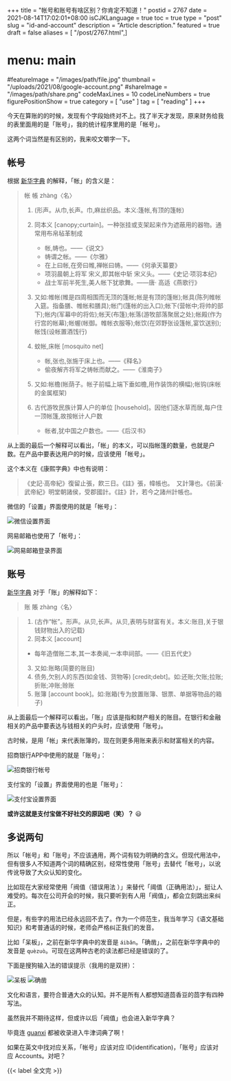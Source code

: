 +++
title = "帐号和账号有啥区别？你肯定不知道！"
postid = 2767
date = 2021-08-14T17:02:01+08:00
isCJKLanguage = true
toc = true
type = "post"
slug = "id-and-account"
description = "Article description."
featured = true
draft = false
aliases = [ "/post/2767.html",]
# menu: main
#featureImage = "/images/path/file.jpg"
thumbnail = "/uploads/2021/08/google-account.png"
#shareImage = "/images/path/share.png"
codeMaxLines = 10
codeLineNumbers = true
figurePositionShow = true
category = [ "use" ]
tag = [ "reading" ]
+++

今天在算账的的时候，发现有个字段始终对不上。找了半天才发现，原来财务给我的表里面用的是「账号」，我的统计程序里用的是「帐号」。

这两个词当然是有区别的，我来咬文嚼字一下。 <!--more-->

## 帐号

根据 [新华字典](https://zidian.aies.cn/MzYyOQ==.htm) 的解释，「帐」的含义是：

> 帐 帳 zhàng〈名〉
> 
> 1. (形声。从巾,长声。巾,麻丝织品。本义:篷帐,有顶的篷帐)
> 2. 同本义 [canopy;curtain]。一种张挂或支架起来作为遮蔽用的器物。通常用布帛毡革制成
>    - 帐,帱也。——《说文》
>    - 帱谓之帐。——《尔雅》
>    - 在上曰帐,在旁曰帷,禅帐曰帱。——《何承天纂要》
>    - 项羽晨朝上将军 宋义,即其帐中斩 宋义头。——《史记·项羽本纪》
>    - 战士军前半死生,美人帐下犹歌舞。——唐· 高适《燕歌行》
>    
> 3. 又如:帷帐(帷是四周相围而无顶的篷帐;帐是有顶的篷帐);帐具(陈列帷帐入筵。指备膳、帷帐和膳具);帐门(篷帐的出入口);帐下(营帐中;将帅的部下);帐内(军幕中的将佐);帐天(布篷);帐落(游牧部落聚居之处);帐殿(作为行宫的帐幕);帐幄(帐御。帷帐衣服等);帐饮(在郊野张设篷帐,宴饮送别);帐饯(设帐置酒饯行)
> 4. 蚊帐,床帐 [mosquito net]
>    - 帐,张也,张施于床上也。——《释名》
>    - 偷夜解齐将军之帱帐而献之。——《淮南子》
> 5. 又如:帐檐(帐荫子。帐子前幅上端下垂如檐,用作装饰的横幅);帐钩(床帐的金属框架)
> 6. 古代游牧民族计算人户的单位 [household]。因他们逐水草而居,每户住一顶帐篷,故按帐计人户数
>    - 帐者,犹中国之户数也。——《后汉书》

从上面的最后一个解释可以看出，「帐」的本义，可以指帐篷的数量，也就是户数。在产品中要表达用户的时候，应该使用「帐号」。

这个本义在《康熙字典》中也有说明：

> 《史記·高帝紀》復留止張，飮三日。《註》張，幃帳也。　又計簿也。《前漢·武帝紀》明堂朝諸侯，受郡國計。《註》計，若今之諸州計帳也。

微信的「设置」界面使用的就是「帐号」：

![微信设置界面](/uploads/2021/08/wechat-id.png)

网易邮箱也使用了「帐号」：

![网易邮箱登录界面](/uploads/2021/08/163-id.png)

## 账号

[新华字典](https://zidian.aies.cn/ODg4Mg==.htm) 对于「账」的解释如下：

> 账 賬 zhàng〈名〉

> 1. (古作“帐”。形声。从贝,长声。从贝,表明与财富有关。本义:账目,关于银钱财物出入的记载)
> 2. 同本义 [account]
> 	- 每年造僧账二本,其一本奏闻,一本申祠部。——《旧五代史》
> 3. 又如:账略(简要的账目)
> 4. 债务,欠别人的东西(如金钱、货物等) [credit;debt]。如:还账;欠账;拉账;折账;冲账;赊账
> 5. 账簿 [account book]。如:账箱(专为放置账簿、银票、单据等物品的箱子)

从上面最后一个解释可以看出，「账」应该是指和财产相关的账目。在银行和金融相关的产品中要表达与钱相关的户头时，应该使用「账号」。

古时候，是用「帐」来代表账簿的，现在则更多用账来表示和财富相关的内容。

招商银行APP中使用的就是「账号」：

![招商银行帐号](/uploads/2021/08/cmb-account.png)

支付宝的「设置」界面使用的也是「账号」：

![支付宝设置界面](/uploads/2021/08/alipay-account.png)

**或许这就是支付宝做不好社交的原因吧（笑）？** 😃

## 多说两句

所以「帐号」和「账号」不应该通用，两个词有较为明确的含义。但现代用法中，但有很多人不知道两个词的精确区别，经常性使用「账号」去替代「帐号」，以讹传讹导致了大众认知的变化。

比如现在大家经常使用「阀值（错误用法 ）」来替代「阈值（正确用法）」，挺让人难受的。每次在公司开会的时候，我只要听到有人用「阀值」，都会立刻跳出来纠正。

但是，有些字的用法已经永远回不去了。作为一个师范生，我当年学习《语文基础知识》和考普通话的时候，老师会严格纠正我们的发音。

比如「呆板」，之前在新华字典中的发音是 `áibǎn`。「确凿」，之前在新华字典中的发音是 `quèzuò`。可现在这两种古老的读法都已经是错误的了。

下面是搜狗输入法的错误提示（我用的是双拼）：

![呆板](/uploads/2021/08/daiban.png) ![确凿](/uploads/2021/08/quezao.png)

文化和语言，要符合普通大众的认知。并不是所有人都想知道茴香豆的茴字有四种写法。

虽然我并不期待这样，但或许以后「阀值」也会进入新华字典？

毕竟连 [guanxi](https://www.oxfordlearnersdictionaries.com/definition/english/guanxi_1) 都被收录进入牛津词典了啊！

如果在英文中找对应关系，「帐号」应该对应 ID(identification)，「账号」应该对应 Accounts。对吧？

{{< label 全文完 >}}
